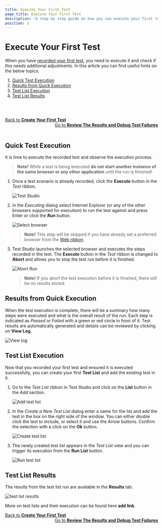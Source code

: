 ```yaml
---
title: Execute Your First Test
page_title: Execute Your First Test
description: "A step by step guide on how you can execute your first recorded test in Test Studio project. Execute a test in Test Studio Project. Start automating with Test Studio."
position: 3
---
```

# Execute Your First Test

When you have  <a href="/getting-started/first-test" target="_blank">recorded your first test</a>, you need to execute it and check if this needs additional adjustments. In this article you can find useful hints on the below topics.

1. [Quick Test Execution](#quick-test-execution)
2. [Results from Quick Execution](#results-from-quick-execution)
3. [Test List Execution](#test-list-execution)
4. [Test List Results](#test-list-results)

<br><br>
<div><a href="/getting-started/first-test">Back to <strong>Create Your First Test</strong></a><a style="float:right" href="/getting-started/analyze-the-results">Go to <strong>Review The Results and Debug Test Failures</strong></a></div>
<br><br>

## Quick Test Execution

It is time to execute the recorded test and observe the execution process.

> __Note!__ While a test is being executed **do not start another instance of the same browser or any other application** until the run is finished!

1. Once a test scenario is already recorded, click the **Execute** button in the _Test_ ribbon.

    ![Test Studio](/img/getting-started/first-project/fig08.png)

2. In the _Executing_ dialog select Internet Explorer (or any of the other browsers supported for execution) to run the test against and press Enter or click the ***Run*** button.

    ![Select browser](/img/getting-started/first-project/fig09.png)

    > __Note!__ This step will be skipped if you have already set a preferred browser from the <a href="/general-information/test-execution/quick-execution" target="_blank">Web ribbon</a>.

3. Test Studio launches the selected browser and executes the steps recorded in the test. The **Execute** button in the _Test_ ribbon is changed to __Abort__ and allows you to stop the test run before it is finished.

    ![Abort Run](/img/getting-started/first-project/fig10.png)

    > __Note!__ If you abort the test execution before it is finished, there will be no results stored.

## Results from Quick Execution

When the test execution is complete, there will be a summary how many steps were executed and what is the overall result of the run. Each step is indicated as *Passed* or *Failed* with a green or red circle in front of it. Test results are automatically generated and details can be reviewed by clicking on **View Log**.

![View log](/img/getting-started/first-project/fig14.png)

## Test List Execution

Now that you recorded your first test and ensured it is executed successfully, you can create your first __Test List__ and add the existing test in it.

1. Go to the _Test List_ ribbon in Test Studio and click on the __List__ button in the _Add_ section.

    ![Add test list](/img/getting-started/first-project/add-test-list.png)

2. In the _Create a New Test List_ dialog enter a name for the list and add the test in the box on the right side of the window. You can either double click the test to include, or select it and use the _Arrow_ buttons. Confirm the selection with a click on the __Ok__ button.

    ![Create test list](/img/getting-started/first-project/create-test-list.png)

3. The newly created test list appears in the _Test List_ view and you can trigger its execution from the __Run List__ button.

    ![Run test list](/img/getting-started/first-project/run-test-list.png)

## Test List Results

The results from the test list run are available in the **Results** tab.

![test list results](/img/getting-started/first-project/test-list-results.png)

More on test lists and their execution can be found here __add link__.

<div><a href="/getting-started/first-test">Back to <strong>Create Your First Test</strong></a><a style="float:right" href="/getting-started/analyze-the-results">Go to <strong>Review The Results and Debug Test Failures</strong></a></div>